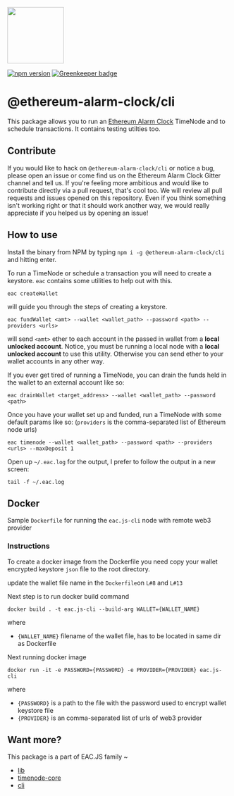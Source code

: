 [<img src="https://s3.amazonaws.com/chronologic.network/ChronoLogic_logo.svg" width="128px">](https://github.com/chronologic)

[![npm version](https://badge.fury.io/js/%40ethereum-alarm-clock%2Fcli.svg)](https://badge.fury.io/js/%40ethereum-alarm-clock%2Fcli)
[![Greenkeeper badge](https://badges.greenkeeper.io/ethereum-alarm-clock/cli.svg)](https://greenkeeper.io/)

# @ethereum-alarm-clock/cli

This package allows you to run an [Ethereum Alarm Clock](https://github.com/ethereum-alarm-clock/ethereum-alarm-clock) TimeNode and to schedule transactions. It contains testing utilties too. 

## Contribute

If you would like to hack on `@ethereum-alarm-clock/cli` or notice a bug, please open an issue or come find us on the Ethereum Alarm Clock Gitter channel and tell us. If you're feeling more ambitious and would like to contribute directly via a pull request, that's cool too. We will review all pull requests and issues opened on this repository. Even if you think something isn't working right or that it should work another way, we would really appreciate if you helped us by opening an issue!

## How to use

Install the binary from NPM by typing `npm i -g @ethereum-alarm-clock/cli` and hitting enter.

To run a TimeNode or schedule a transaction you will need to create a keystore. `eac` contains some utilities to help out with this.

```
eac createWallet
```

will guide you through the steps of creating a keystore.

```
eac fundWallet <amt> --wallet <wallet_path> --password <path> --providers <urls>
```

will send `<amt>` ether to each account in the passed in wallet from a **local unlocked account**. Notice, you must be running a local node with a **local unlocked account** to use this utility. Otherwise you can send ether to your wallet accounts in any other way.

If you ever get tired of running a TimeNode, you can drain the funds held in the wallet to an external account like so:

```
eac drainWallet <target_address> --wallet <wallet_path> --password <path>
```

Once you have your wallet set up and funded, run a TimeNode with some default params like so: (`providers` is the comma-separated list of Ethereum node urls)

```
eac timenode --wallet <wallet_path> --password <path> --providers <urls> --maxDeposit 1
```

Open up `~/.eac.log` for the output, I prefer to follow the output in a new screen:

```
tail -f ~/.eac.log
```

## Docker

Sample `Dockerfile` for running the `eac.js-cli` node with remote web3 provider

### Instructions

To create a docker image from the Dockerfile you need copy your wallet encrypted keystore `json` file to the root directory.

update the wallet file name in the `Dockerfile`on `L#8` and `L#13`
  
Next step is to run docker build command

`docker build . -t eac.js-cli --build-arg WALLET={WALLET_NAME}`

where

+ `{WALLET_NAME}` filename of the wallet file, has to be located in same dir as Dockerfile

Next running docker image

`docker run -it -e PASSWORD={PASSWORD} -e PROVIDER={PROVIDER} eac.js-cli`

where

+ `{PASSWORD}` is a path to the file with the password used to encrypt wallet keystore file
+ `{PROVIDER}` is an comma-separated list of urls of web3 provider

## Want more?

This package is a part of EAC.JS family ~
* [lib](https://github.com/ethereum-alarm-clock/lib)
* [timenode-core](https://github.com/ethereum-alarm-clock/timenode-core)
* [cli](https://github.com/ethereum-alarm-clock/cli)
